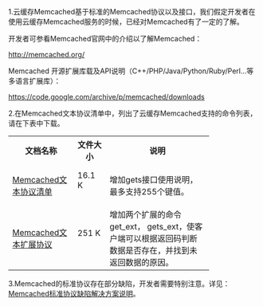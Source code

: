 1.云缓存Memcached基于标准的Memcached协议以及接口，我们假定开发者在使用云缓存Memcached服务的时候，已经对Memcached有了一定的了解。

开发者可参看Memcached官网中的介绍以了解Memcached：

http://memcached.org/

Memcached 开源扩展库载及API说明（C++/PHP/Java/Python/Ruby/Perl...等多语言扩展库）：

https://code.google.com/archive/p/memcached/downloads 


2.在Memcached文本协议清单中，列出了云缓存Memcached支持的命令列表，请在下表中下载。

<table class="t2" style="display:table;width:80%;">

<tbody><tr>
<th width="150"> <b>文档名称</b>
</th><th width="70"> <b>文件大小</b>
</th><th width="380"><b>说明</b>
</th></tr>
<tr>
<td>
<p><a href="http://imgcache.tce.fsphere.cn/image/qzonestyle.gtimg.cn/qzone/vas/opensns/res/doc/Memcached_text_protocol_list.zip" class="external text" title="http://imgcache.tce.fsphere.cn/image/qzonestyle.gtimg.cn/qzone/vas/opensns/res/doc/Memcached_text_protocol_list.zip" target="_blank" rel="nofollow">Memcached文本协议清单</a>
</p>
</td><td> 16.1 K<br><br>
</td><td> 增加gets接口使用说明，最多支持255个键值。
</td></tr>
<tr>
<td>
<p><a href="http://imgcache.tce.fsphere.cn/image/qzonestyle.gtimg.cn/qzone/vas/opensns/res/doc/Memcached_text_ext_protocol.zip" class="external text" title="http://imgcache.tce.fsphere.cn/image/qzonestyle.gtimg.cn/qzone/vas/opensns/res/doc/Memcached_text_ext_protocol.zip" target="_blank" rel="nofollow">Memcached文本扩展协议</a>
</p>
</td><td> 251 K<br><br>
</td><td> 增加两个扩展的命令get_ext， gets_ext，使客户端可以根据返回码判断数据是否存在，并找到未返回数据的原因。
</td></tr></tbody></table>

3.Memcached的标准协议存在部分缺陷，开发者需要特别注意。详见：[Memcached标准协议缺陷解决方案说明](/doc/product/241/标准协议缺陷解决方案说明)。
